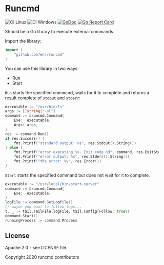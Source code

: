 Runcmd
======

![CI Linux](https://github.com/enr/runcmd/workflows/CI%20Nix/badge.svg)
![CI Windows](https://github.com/enr/runcmd/workflows/CI%20Windows/badge.svg)
[![GoDoc](https://godoc.org/github.com/enr/runcmd?status.svg)](https://godoc.org/github.com/enr/runcmd) 
[![Go Report Card](https://goreportcard.com/badge/github.com/enr/runcmd?branch=master)](https://goreportcard.com/badge/github.com/enr/runcmd) 

Should be a Go library to execute external commands.

Import the library:

```Go
import (
    "github.com/enr/runcmd"
)
```

You can use this library in two ways:

- Run
- Start

`Run` starts the specified command, waits for it to complete and returns a result complete of `stdout` and `stderr`:

```Go
executable := "/usr/bin/ls"
args := []string{"-al"}
command := &runcmd.Command{
    Exe:  executable,
    Args: args,
}
res := command.Run()
if res.Success() {
    fmt.Printf("standard output: %s", res.Stdout().String())
} else {
    fmt.Printf("error executing %s. Exit code %d", command, res.ExitStatus())
    fmt.Printf("error output: %s", res.Stderr().String())
    fmt.Printf("the error: %v", res.Error())
}
```

`Start` starts the specified command but does not wait for it to complete.

```Go
executable := "/usr/local/bin/start-server"
command := &runcmd.Command{
    Exe:  executable,
}
logFile := command.GetLogfile()
// maybe you want to follow logs...
t, _ := tail.TailFile(logFile, tail.Config{Follow: true})
command.Start()
runningProcess := command.Process
```

License
-------

Apache 2.0 - see LICENSE file.

Copyright 2020 runcmd contributors
